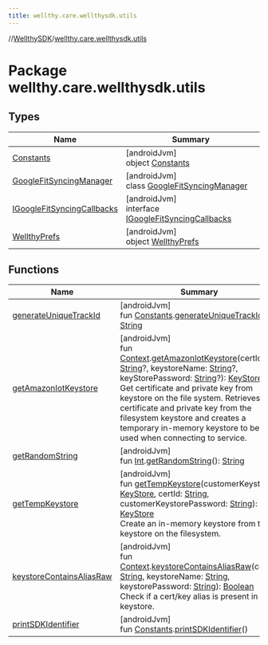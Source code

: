 ```yaml
---
title: wellthy.care.wellthysdk.utils
---
```

//[WellthySDK](../../index.html)/[wellthy.care.wellthysdk.utils](index.html)



# Package wellthy.care.wellthysdk.utils



## Types


| Name | Summary |
|---|---|
| [Constants](-constants/index.html) | [androidJvm]<br>object [Constants](-constants/index.html) |
| [GoogleFitSyncingManager](-google-fit-syncing-manager/index.html) | [androidJvm]<br>class [GoogleFitSyncingManager](-google-fit-syncing-manager/index.html) |
| [IGoogleFitSyncingCallbacks](-i-google-fit-syncing-callbacks/index.html) | [androidJvm]<br>interface [IGoogleFitSyncingCallbacks](-i-google-fit-syncing-callbacks/index.html) |
| [WellthyPrefs](-wellthy-prefs/index.html) | [androidJvm]<br>object [WellthyPrefs](-wellthy-prefs/index.html) |


## Functions


| Name | Summary |
|---|---|
| [generateUniqueTrackId](generate-unique-track-id.html) | [androidJvm]<br>fun [Constants](-constants/index.html).[generateUniqueTrackId](generate-unique-track-id.html)(): [String](https://kotlinlang.org/api/latest/jvm/stdlib/kotlin/-string/index.html) |
| [getAmazonIotKeystore](get-amazon-iot-keystore.html) | [androidJvm]<br>fun [Context](https://developer.android.com/reference/kotlin/android/content/Context.html).[getAmazonIotKeystore](get-amazon-iot-keystore.html)(certId: [String](https://kotlinlang.org/api/latest/jvm/stdlib/kotlin/-string/index.html)?, keystoreName: [String](https://kotlinlang.org/api/latest/jvm/stdlib/kotlin/-string/index.html)?, keyStorePassword: [String](https://kotlinlang.org/api/latest/jvm/stdlib/kotlin/-string/index.html)?): [KeyStore](https://developer.android.com/reference/kotlin/java/security/KeyStore.html)<br>Get certificate and private key from keystore on the file system. Retrieves the certificate and private key from the filesystem keystore and creates a temporary in-memory keystore to be used when connecting to service. |
| [getRandomString](get-random-string.html) | [androidJvm]<br>fun [Int](https://kotlinlang.org/api/latest/jvm/stdlib/kotlin/-int/index.html).[getRandomString](get-random-string.html)(): [String](https://kotlinlang.org/api/latest/jvm/stdlib/kotlin/-string/index.html) |
| [getTempKeystore](get-temp-keystore.html) | [androidJvm]<br>fun [getTempKeystore](get-temp-keystore.html)(customerKeystore: [KeyStore](https://developer.android.com/reference/kotlin/java/security/KeyStore.html), certId: [String](https://kotlinlang.org/api/latest/jvm/stdlib/kotlin/-string/index.html), customerKeystorePassword: [String](https://kotlinlang.org/api/latest/jvm/stdlib/kotlin/-string/index.html)): [KeyStore](https://developer.android.com/reference/kotlin/java/security/KeyStore.html)<br>Create an in-memory keystore from the keystore on the filesystem. |
| [keystoreContainsAliasRaw](keystore-contains-alias-raw.html) | [androidJvm]<br>fun [Context](https://developer.android.com/reference/kotlin/android/content/Context.html).[keystoreContainsAliasRaw](keystore-contains-alias-raw.html)(certId: [String](https://kotlinlang.org/api/latest/jvm/stdlib/kotlin/-string/index.html), keystoreName: [String](https://kotlinlang.org/api/latest/jvm/stdlib/kotlin/-string/index.html), keystorePassword: [String](https://kotlinlang.org/api/latest/jvm/stdlib/kotlin/-string/index.html)): [Boolean](https://kotlinlang.org/api/latest/jvm/stdlib/kotlin/-boolean/index.html)<br>Check if a cert/key alias is present in a keystore. |
| [printSDKIdentifier](print-s-d-k-identifier.html) | [androidJvm]<br>fun [Constants](-constants/index.html).[printSDKIdentifier](print-s-d-k-identifier.html)() |

